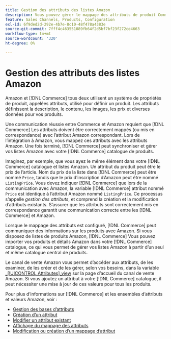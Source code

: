 ```yaml
---
title: Gestion des attributs des listes Amazon
description: Vous pouvez gérer le mappage des attributs de produit Commerce avec les attributs Amazon pour garantir des informations de produit précises entre les systèmes.
feature: Sales Channels, Products, Configuration
exl-id: 6f9ded2d-292e-4b7e-8c10-48f478a4383e
source-git-commit: 7fff4c463551089fb64f2d5bf7bf23f272ce4663
workflow-type: tm+mt
source-wordcount: '320'
ht-degree: 0%

---
```


# Gestion des attributs des listes Amazon

Amazon et [!DNL Commerce] tous deux utilisent un système de propriétés de produit, appelées attributs, utilisé pour définir un produit. Les attributs définissent la description, le contenu, les images, les prix et diverses données pour vos produits.

Une communication réussie entre Commerce et Amazon requiert que [!DNL Commerce] Les attributs doivent être correctement mappés (ou mis en correspondance) avec l’attribut Amazon correspondant. Lors de l’intégration à Amazon, vous mappez ces attributs avec les attributs Amazon. Une fois terminé, [!DNL Commerce] peut synchroniser et gérer vos listes Amazon avec votre [!DNL Commerce] catalogue de produits.

Imaginez, par exemple, que vous ayez le même élément dans votre [!DNL Commerce] catalogue et listes Amazon. Un attribut du produit peut être le prix de l’article. Nom du prix de la liste dans [!DNL Commerce] peut être nommé `Price`, tandis que le prix d’inscription d’Amazon peut être nommé `ListingPrice`. Vous devez indiquer [!DNL Commerce] que lors de la communication avec Amazon, la variable [!DNL Commerce] attribut nommé `Price` est identique à l’attribut Amazon nommé `ListingPrice`. Ce processus s’appelle _gestion des attributs_, et comprend la création et la modification d’attributs existants. S’assurer que les attributs sont correctement mis en correspondance garantit une communication correcte entre les [!DNL Commerce] et Amazon.

Lorsque le mappage des attributs est configuré, [!DNL Commerce] peut communiquer des informations sur les produits avec Amazon. Si vous disposez de listes de produits Amazon, [!DNL Commerce] Vous pouvez importer vos produits et détails Amazon dans votre [!DNL Commerce] catalogue, ce qui vous permet de gérer vos listes Amazon à partir d’un seul et même catalogue central de produits.

Le canal de vente Amazon vous permet d’accéder aux attributs, de les examiner, de les créer et de les gérer, selon vos besoins, dans la variable [_[!UICONTROL Attributes]_view](./attributes-view.md) sur la page d’accueil du canal de vente Amazon. Si vous ajoutez un attribut à votre [!DNL Commerce] catalogue, il peut nécessiter une mise à jour de ces valeurs pour tous les produits.

Pour plus d’informations sur [!DNL Commerce] et les ensembles d’attributs et valeurs Amazon, voir :

- [Gestion des bases d’attributs](https://experienceleague.adobe.com/docs/commerce-admin/catalog/product-attributes/product-attributes.html)
- [Création d’un attribut](./creating-attributes.md#create-an-attribute)
- [Modifier un attribut existant](./creating-attributes.md#edit-an-attribute)
- [Affichage du mappage des attributs](./amazon-matching-attributes-values.md)
- [Modification ou création d’un mappage d’attribut](./amazon-manually-update-incomplete-listing.md)
